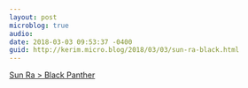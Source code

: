```yaml
---
layout: post
microblog: true
audio: 
date: 2018-03-03 09:53:37 -0400
guid: http://kerim.micro.blog/2018/03/03/sun-ra-black.html
---
```

[Sun Ra > Black Panther](https://anthrodendum.org/2018/02/27/sun-ra-black-panther/)
